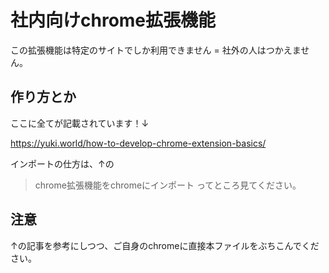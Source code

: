 # 社内向けchrome拡張機能

この拡張機能は特定のサイトでしか利用できません = 社外の人はつかえません。

## 作り方とか

ここに全てが記載されています！↓

<https://yuki.world/how-to-develop-chrome-extension-basics/>

インポートの仕方は、↑の
> chrome拡張機能をchromeにインポート
ってところ見てください。

## 注意

↑の記事を参考にしつつ、ご自身のchromeに直接本ファイルをぶちこんでください。
